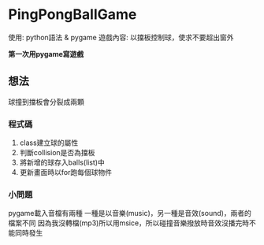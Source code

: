 # PingPongBallGame
使用: python語法 & pygame
遊戲內容: 以擋板控制球，使求不要超出窗外

**第一次用pygame寫遊戲**

## 想法
球撞到擋板會分裂成兩顆
### 程式碼
1. class建立球的屬性
2. 判斷collision是否為擋板
3. 將新增的球存入balls(list)中
4. 更新畫面時以for跑每個球物件

### 小問題
pygame載入音檔有兩種
一種是以音樂(music)，另一種是音效(sound)，兩者的檔案不同
因為我沒轉檔(mp3)所以用msice，所以碰撞音樂撥放時音效沒播完時不能同時發生
